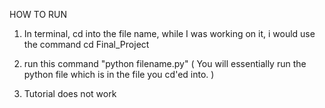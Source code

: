 HOW TO RUN
1. In terminal, cd into the file name, while I was working on it, i would use the command cd Final_Project
2. run this command "python filename.py" ( You will essentially run the python file which is in the file you cd'ed into. )

3. Tutorial does not work

